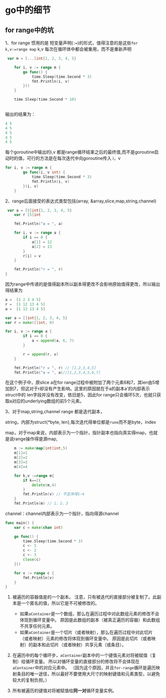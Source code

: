 # go中的细节

## for range中的坑

1、for  range 惯用的是 短变量声明(`:=`)的形式，值得注意的是这些`for k,v:=range map`    k,v 每次在循环体中都会被重用，而不是重新声明

```go
 var m = [...]int{1, 2, 3, 4, 5}

    for i, v := range m {
        go func() {
            time.Sleep(time.Second * 3)
            fmt.Println(i, v)
        }()
    }

    time.Sleep(time.Second * 10)
   
```

输出的结果为： 

```go
4 5
4 5
4 5
4 5
4 5
```

每个goroutine中输出的i,v 都是range循环结束之后的最终值,而不是goroutine启动时的值，可行的方法是在每次迭代中向goroutine传入 i，v

```go
for i, v := range m {
        go func(i, v int) {
            time.Sleep(time.Second * 3)
            fmt.Println(i, v)
        }(i, v)
    }
```



2、range后面接受的表达式类型包括(array, &array,slice,map,string,channel)

```go
 var a = [5]int{1, 2, 3, 4, 5}
    var r [5]int

    fmt.Println("a = ", a)

    for i, v := range a {
        if i == 0 {
            a[1] = 12
            a[2] = 13
        }
        r[i] = v
    }

    fmt.Println("r = ", r)
}
```

因为range中传递的是值得副本所以副本得更改不会影响原始值得更改，所以输出得结果为

```go
a =  [1 2 3 4 5]
r =  [1 12 13 4 5]
a =  [1 12 13 4 5]
```



```go
var a = []int{1, 2, 3, 4, 5}
var r = make([]int, 0)

for i, v := range a {
        if i == 0 {
            a = append(a, 6, 7)
        }

        r = append(r, v)
    }

    fmt.Println("r = ", r) // [1,2,3,4,5]
    fmt.Println("a = ", a)//[1,2,3,4,5,6,7]
```

在这个例子中，原slice a在for range过程中被附加了两个元素6和7，其len由5增加到7，但这对于r却没有产生影响。这里的原因就在于a的副本a'的内部表示struct中的 len字段并没有改变，依旧是5，因此for range只会循环5次，也就只获取a对应的underlying数组的前5个元素。

3、对于map,string,channel  range 都是迭代副本，

string，内部为struct{*byte, len},每次迭代得单位都是`rune`而不是byte，index

map，对于map来说，内部表示为一个指针，指针副本也指向真实得map，也就是说range操作得是源map,

```go
	m := make(map[int]int,5)
	m[1]=1
	m[2]=2
	m[3]=3
	m[4]=4

	for k,v :=range m{
		if k==2{
			delete(m,4)
		}
		fmt.Println(v) // 不定序得1~4
	}
	fmt.Println(m) // 1，2，3
```

channel：channel内部表示为一个指针，指向得源channel

```go
func main() {
    var c = make(chan int)

    go func() {
        time.Sleep(time.Second * 3)
        c <- 1
        c <- 2
        c <- 3
        close(c)
    }()

    for v := range c {
        fmt.Println(v)
    }
}
```

1. 被遍历的容器值是的一个副本。 注意，只有被迭代的直接部分被复制了。此副本是一个匿名的值，所以它是不可被修改的。

   - 如果`aContainer`是一个数组，那么在遍历过程中对此数组元素的修改不会体现到循环变量中。 原因是此数组的副本（被真正遍历的容器）和此数组不共享任何元素。
   - 如果`aContainer`是一个切片（或者映射），那么在遍历过程中对此切片（或者映射）元素的修改将体现到循环变量中。 原因是此切片（或者映射）的副本和此切片（或者映射）共享元素（或条目）。
2. 在遍历中的每个循环步，`aContainer`副本中的一个键值元素对将被赋值（复制）给循环变量。 所以对循环变量的直接部分的修改将不会体现在`aContainer`中的对应元素中。 （因为这个原因，并且`for-range`循环是遍历映射条目的唯一途径，所以最好不要使用大尺寸的映射键值和元素类型，以避免较大的复制负担。）
3. 所有被遍历的键值对将被赋值给**同一对**循环变量实例。
